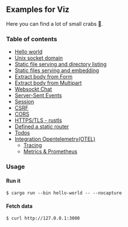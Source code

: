## Examples for Viz

Here you can find a lot of small crabs 🦀.

### Table of contents

* [Hello world](hello-world)
* [Unix socket domain](unix-socket)
* [Static file serving and directory listing](static-files/serve)
* [Static files serving and embedding](static-files/embed)
* [Extract body from Form](forms/form)
* [Extract body from Multipart](forms/multipart)
* [Websockt Chat](websocket-chat)
* [Server-Sent Events](sse)
* [Session](session)
* [CSRF](csrf)
* [CORS](cors)
* [HTTPS/TLS - rustls](rustls)
* [Defined a static router](static-routes)
* [Todos](routing/todos)
* [Integration Opentelemetry(OTEL)](https://github.com/open-telemetry/opentelemetry-rust)
  * [Tracing](otel/tracing)
  * [Metrics & Prometheus](otel/metrics)

### Usage

#### Run it

```console
$ cargo run --bin hello-world -- --nocapture
```

#### Fetch data

```console
$ curl http://127.0.0.1:3000
```
